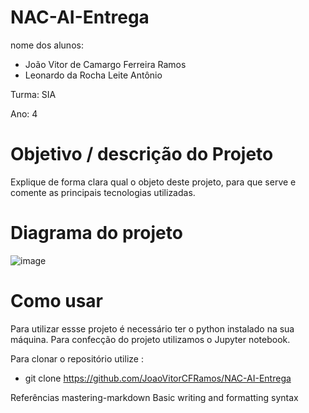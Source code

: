 # NAC-AI-Entrega

nome dos alunos:
- João Vitor de Camargo Ferreira Ramos
- Leonardo da Rocha Leite Antônio 

Turma: SIA

Ano: 4

# Objetivo / descrição do Projeto
Explique de forma clara qual o objeto deste projeto, para que serve e comente as principais tecnologias utilizadas.


# Diagrama do projeto
![image](https://user-images.githubusercontent.com/72952056/159069176-46c0ab60-668d-422c-8b10-0d3ea73e5a57.png)




# Como usar
Para utilizar essse projeto é necessário ter o python instalado na sua máquina. Para confecção do projeto utilizamos o Jupyter notebook.

Para clonar o repositório utilize :
- git clone https://github.com/JoaoVitorCFRamos/NAC-AI-Entrega


Referências
mastering-markdown
Basic writing and formatting syntax
